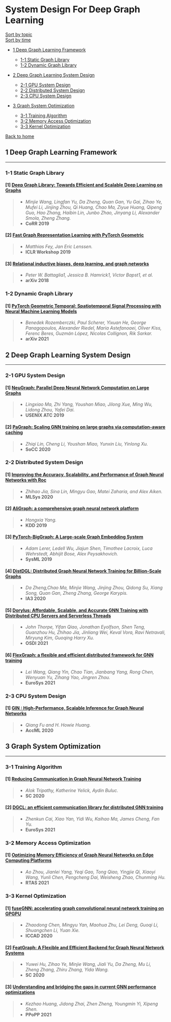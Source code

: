 # System Design For Deep Graph Learning

[Sort by topic](#System-Design-For-Deep-Graph-Learning)\
[Sort by time](./sort_time_system.md)
- [1 Deep Graph Learning Framework](#1-Deep-Graph-Learning-Framework)
  * [1-1 Static Graph Library](#1-1-Static-Graph-Library)
  * [1-2 Dynamic Graph Library](#1-2-Dynamic-Graph-Library)
    
- [2 Deep Graph Learning System Design](#2-Deep-Graph-Learning-System-Design)
  * [2-1 GPU System Design](#2-1-GPU-System-Design)
  * [2-2 Distributed System Design](#2-2-Distributed-System-Design)
  * [2-3 CPU System Design](#2-3-CPU-System-Design)
  
- [3 Graph System Optimization](#3-Graph-System-Optimization)
  * [3-1 Training Algorithm](#3-1-Training-Algorithm)
  * [3-2 Memory Access Optimization](#3-2-Memory-Access-Optimization)
  * [3-3 Kernel Optimization](#3-3-Kernel-Optimization)
    

[Back to home](./../README.md)



## 1 Deep Graph Learning Framework


---

### 1-1 Static Graph Library

#### [1] [Deep Graph Library: Towards Efficient and Scalable Deep Learning on Graphs](https://arxiv.org/abs/1909.01315v2)
> - *Minjie Wang, Lingfan Yu, Da Zheng, Quan Gan, Yu Gai, Zihao Ye, Mufei Li, Jinjing Zhou, Qi Huang, Chao Ma, Ziyue Huang, Qipeng Guo, Hao Zhang, Haibin Lin, Junbo Zhao, Jinyang Li, Alexander Smola, Zheng Zhang.*
> - **CoRR 2019**

#### [2] [Fast Graph Representation Learning with PyTorch Geometric](https://arxiv.org/abs/1903.02428)
> - *Matthias Fey, Jan Eric Lenssen.*
> - **ICLR Workshop 2019**

#### [3] [Relational inductive biases, deep learning, and graph networks](https://arxiv.org/abs/1806.01261)
> - *Peter W. Battaglia1, Jessica B. Hamrick1, Victor Bapst1, et al.*
> - **arXiv 2018**



### 1-2 Dynamic Graph Library

#### [1] [PyTorch Geometric Temporal: Spatiotemporal Signal Processing with Neural Machine Learning Models](https://arxiv.org/abs/2104.07788)
> - *Benedek Rozemberczki, Paul Scherer, Yixuan He, George Panagopoulos, Alexander Riedel, Maria Astefanoaei, Oliver Kiss, Ferenc Beres, Guzmán López, Nicolas Collignon, Rik Sarkar.*
> - **arXiv 2021**




## 2 Deep Graph Learning System Design

---

### 2-1 GPU System Design

#### [1] [NeuGraph: Parallel Deep Neural Network Computation on Large Graphs](https://www.usenix.org/conference/atc19/presentation/ma)
> - *Lingxiao Ma, Zhi Yang, Youshan Miao, Jilong Xue, Ming Wu, Lidong Zhou, Yafei Dai.*
> - **USENIX ATC 2019**

#### [2] [PaGraph: Scaling GNN training on large graphs via computation-aware caching](https://dl.acm.org/doi/abs/10.1145/3419111.3421281)
> - *Zhiqi Lin, Cheng Li, Youshan Miao, Yunxin Liu, Yinlong Xu.*
> - **SoCC 2020**


### 2-2 Distributed System Design

#### [1] [Improving the Accuracy, Scalability, and Performance of  Graph Neural Networks with Roc](https://www-cs.stanford.edu/people/matei/papers/2020/mlsys_roc.pdf)
> - *Zhihao Jia, Sina Lin, Mingyu Gao, Matei Zaharia, and Alex Aiken.*
> - **MLSys 2020**

#### [2] [AliGraph: a comprehensive graph neural network platform](https://dl.acm.org/doi/abs/10.1145/3292500.3340404)
> - *Hongxia Yang.*
> - **KDD 2019**

#### [3] [PyTorch-BigGraph: A Large-scale Graph Embedding System](https://dl.acm.org/doi/abs/10.1145/3292500.3340404)
> - *Adam Lerer, Ledell Wu, Jiajun Shen, Timothee Lacroix, Luca Wehrstedt, Abhijit Bose, Alex Peysakhovich.*
> - **SysML 2019**

#### [4] [DistDGL: Distributed Graph Neural Network Training for Billion-Scale Graphs](https://ieeexplore.ieee.org/abstract/document/9407264)
> - *Da Zheng,Chao Ma, Minjie Wang, Jinjing Zhou, Qidong Su, Xiang Song, Quan Gan, Zheng Zhang, George Karypis.*
> - **IA3 2020**

#### [5] [Dorylus: Affordable, Scalable, and Accurate GNN Training with Distributed CPU Servers and Serverless Threads](https://arxiv.org/abs/2105.11118)
> - *John Thorpe, Yifan Qiao, Jonathan Eyolfson, Shen Teng, Guanzhou Hu, Zhihao Jia, Jinliang Wei, Keval Vora, Ravi Netravali, Miryung Kim, Guoqing Harry Xu.*
> - **OSDI 2021**

#### [6] [FlexGraph: a flexible and efficient distributed framework for GNN training](https://dl.acm.org/doi/abs/10.1145/3447786.3456229)
> - *Lei Wang, Qiang Yin, Chao Tian, Jianbang Yang, Rong Chen, Wenyuan Yu, Zihang Yao, Jingren Zhou.*
> - **EuroSys 2021**






### 2-3 CPU System Design

#### [1] [GIN : High-Performance, Scalable Inference for Graph Neural Networks](https://workshops.inf.ed.ac.uk/accml/papers/2020/AccML_2020_paper_6.pdf)
> - *Qiang Fu and H. Howie Huang.*
> - **AccML 2020**


## 3 Graph System Optimization

---

### 3-1 Training Algorithm

#### [1] [Reducing Communication in Graph Neural Network Training](https://arxiv.org/abs/2005.03300)
> - *Alok Tripathy, Katherine Yelick, Aydin Buluc.*
> - **SC 2020**

#### [2] [DGCL: an efficient communication library for distributed GNN training](https://dl.acm.org/doi/abs/10.1145/3447786.3456233)
> - *Zhenkun Cai, Xiao Yan, Yidi Wu, Kaihao Ma, James Cheng, Fan Yu.*
> - **EuroSys 2021**



### 3-2 Memory Access Optimization
#### [1] [Optimizing Memory Efficiency of Graph Neural Networks on Edge Computing Platforms](https://arxiv.org/abs/2104.03058)
> - *Ao Zhou, Jianlei Yang, Yeqi Gao, Tong Qiao, Yingjie Qi, Xiaoyi Wang, Yunli Chen, Pengcheng Dai, Weisheng Zhao, Chunming Hu.*
> - **RTAS 2021**



### 3-3 Kernel Optimization

#### [1] [fuseGNN: accelerating graph convolutional neural network training on GPGPU](https://ieeexplore.ieee.org/document/9256702)
> - *Zhaodong Chen, Mingyu Yan, Maohua Zhu, Lei Deng, Guoqi Li, Shuangchen Li, Yuan Xie.*
> - **ICCAD 2020**

#### [2] [FeatGraph: A Flexible and Efficient Backend for Graph Neural Network Systems](https://ieeexplore.ieee.org/abstract/document/9355318)
> - *Yuwei Hu, Zihao Ye, Minjie Wang, Jiali Yu, Da Zheng, Mu Li, Zheng Zhang, Zhiru Zhang, Yida Wang.*
> - **SC 2020**

#### [3] [Understanding and bridging the gaps in current GNN performance optimizations](https://dl.acm.org/doi/abs/10.1145/3437801.3441585)
> - *Kezhao Huang, Jidong Zhai, Zhen Zheng, Youngmin Yi, Xipeng Shen.*
> - **PPoPP 2021**
